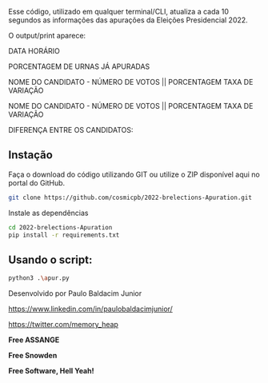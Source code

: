 
Esse código, utilizado em qualquer terminal/CLI, atualiza a cada 10 segundos as informações das apurações da Eleições Presidencial 2022.

O output/print aparece:

DATA HORÁRIO

PORCENTAGEM DE URNAS JÁ APURADAS

NOME DO CANDIDATO - NÚMERO DE VOTOS || PORCENTAGEM          TAXA DE VARIAÇÃO

NOME DO CANDIDATO - NÚMERO DE VOTOS || PORCENTAGEM          TAXA DE VARIAÇÃO

DIFERENÇA ENTRE OS CANDIDATOS:



## Instação

Faça o download do código utilizando GIT ou utilize o ZIP disponível aqui no portal do GitHub.

```sh
git clone https://github.com/cosmicpb/2022-brelections-Apuration.git

```

Instale as dependências

```sh
cd 2022-brelections-Apuration
pip install -r requirements.txt
```

## Usando o script:
```sh
python3 .\apur.py
```


Desenvolvido por Paulo Baldacim Junior

https://www.linkedin.com/in/paulobaldacimjunior/

https://twitter.com/memory_heap

**Free ASSANGE**

**Free Snowden**

**Free Software, Hell Yeah!**


